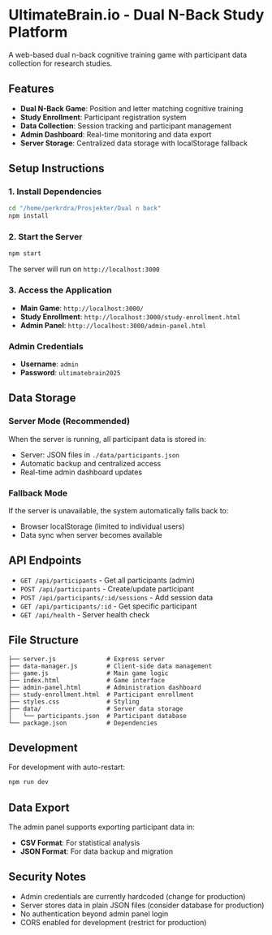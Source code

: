 # UltimateBrain.io - Dual N-Back Study Platform

A web-based dual n-back cognitive training game with participant data collection for research studies.

## Features

- **Dual N-Back Game**: Position and letter matching cognitive training
- **Study Enrollment**: Participant registration system
- **Data Collection**: Session tracking and participant management
- **Admin Dashboard**: Real-time monitoring and data export
- **Server Storage**: Centralized data storage with localStorage fallback

## Setup Instructions

### 1. Install Dependencies

```bash
cd "/home/perkrdra/Prosjekter/Dual n back"
npm install
```

### 2. Start the Server

```bash
npm start
```

The server will run on `http://localhost:3000`

### 3. Access the Application

- **Main Game**: `http://localhost:3000/`
- **Study Enrollment**: `http://localhost:3000/study-enrollment.html`
- **Admin Panel**: `http://localhost:3000/admin-panel.html`

### Admin Credentials

- **Username**: `admin`
- **Password**: `ultimatebrain2025`

## Data Storage

### Server Mode (Recommended)
When the server is running, all participant data is stored in:
- Server: JSON files in `./data/participants.json`
- Automatic backup and centralized access
- Real-time admin dashboard updates

### Fallback Mode
If the server is unavailable, the system automatically falls back to:
- Browser localStorage (limited to individual users)
- Data sync when server becomes available

## API Endpoints

- `GET /api/participants` - Get all participants (admin)
- `POST /api/participants` - Create/update participant
- `POST /api/participants/:id/sessions` - Add session data
- `GET /api/participants/:id` - Get specific participant
- `GET /api/health` - Server health check

## File Structure

```
├── server.js              # Express server
├── data-manager.js        # Client-side data management
├── game.js                # Main game logic
├── index.html             # Game interface
├── admin-panel.html       # Administration dashboard
├── study-enrollment.html  # Participant enrollment
├── styles.css             # Styling
├── data/                  # Server data storage
│   └── participants.json  # Participant database
└── package.json           # Dependencies
```

## Development

For development with auto-restart:

```bash
npm run dev
```

## Data Export

The admin panel supports exporting participant data in:
- **CSV Format**: For statistical analysis
- **JSON Format**: For data backup and migration

## Security Notes

- Admin credentials are currently hardcoded (change for production)
- Server stores data in plain JSON files (consider database for production)
- No authentication beyond admin panel login
- CORS enabled for development (restrict for production)